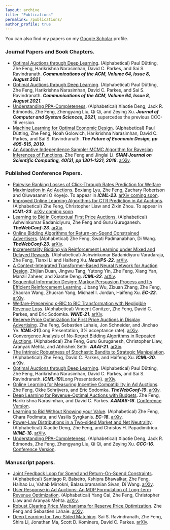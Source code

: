```yaml
---
layout: archive
title: "Publications"
permalink: /publications/
author_profile: true
---
```



You can also find my papers on my [Google Scholar](https://scholar.google.com/citations?user=17CrETAAAAAJ&hl=en) profile.

### Journal Papers and Book Chapters.

* [Optimal Auctions through Deep Learning](https://dl.acm.org/doi/10.1145/3470442). (Alphabetical) Paul Dütting, Zhe Feng, Harikrishna Narasimhan, David C. Parkes, and Sai S. Ravindranath. ***Communications of the ACM, Volume 64, Issue 8, August 2021***.
* [Optimal Auctions through Deep Learning](https://dl.acm.org/doi/10.1145/3470442). (Alphabetical) Paul Dütting, Zhe Feng, Harikrishna Narasimhan, David C. Parkes, and Sai S. Ravindranath. ***Communications of the ACM, Volume 64, Issue 8, August 2021***.
* [Understanding PPA-Completeness](https://www.sciencedirect.com/science/article/abs/pii/S0022000020300726). (Alphabetical) Xiaotie Deng, Jack R. Edmonds, Zhe Feng, Zhengyang Liu, Qi Qi, and Zeying Xu. ***Journal of Computer and System Sciences, 2021***, supercedes the previous CCC-16 version.
* [Machine Learning for Optimal Economic Design](https://link.springer.com/chapter/10.1007/978-3-030-18050-8_70). (Alphabetical) Paul Dütting, Zhe Feng, Noah Golowich, Harikrishna Narasimhan, David C. Parkes, and Sai S. Ravindranath. ***The Future of Economic Design, pp 495-515, 2019***.
* [An Adaptive Independence Sampler MCMC Algorithm for Bayesian Inferences of Functions](https://epubs.siam.org/doi/abs/10.1137/15M1021751?af=R&). Zhe Feng and Jinglai Li. ***SIAM Journal on Scientific Computing, 40(3), pp 1301-1321, 2018***. [arXiv](https://arxiv.org/pdf/1508.03283v2.pdf).

### Published Conference Papers.

* [Pairwise Ranking Losses of Click-Through Rates Prediction for Welfare Maximization in Ad Auctions](). Boxiang Lyu, Zhe Feng, Zachary Robertson and Oluwasanmi O Koyejo. To appear in ***ICML-23***. [arXiv coming soon]().
* [Improved Online Learning Algorithms for CTR Prediction in Ad Auctions](). (Alphabetical) Zhe Feng, Christopher Liaw and Zixin Zhou. To appear in ***ICML-23***. [arXiv coming soon]().
* [Learning to Bid in Contextual First Price Auctions](https://dl.acm.org/doi/abs/10.1145/3543507.3583427). (Alphabetical) Ashwinkumar Badanidiyuru, Zhe Feng and Guru Guruganesh. ***TheWebConf-23***. [arXiv](https://arxiv.org/pdf/2109.03173.pdf).
* [Online Bidding Algorithms for Return-on-Spend Constrained Advertisers](https://dl.acm.org/doi/abs/10.1145/3543507.3583491). (Alphabetical) Zhe Feng, Swati Padmanabhan, Di Wang. ***TheWebConf-23***. [arXiv](https://arxiv.org/pdf/2208.13713.pdf).
* [Incrementality Bidding via Reinforcement Learning under Mixed and Delayed Rewards](https://openreview.net/pdf?id=Haj8_Rwqq_H). (Alphabetical) Ashwinkumar Badanidiyuru Varadaraja, Zhe Feng, Tianxi Li and Haifeng Xu. ***NeurIPS-22***. [arXiv](https://arxiv.org/pdf/2206.01293.pdf).
* [A Context-Integrated Transformer-Based Neural Network for Auction Design](https://proceedings.mlr.press/v162/duan22a.html). Zhijian Duan, Jingwu Tang, Yutong Yin, Zhe Feng, Xiang Yan, Manzil Zaheer, and Xiaotie Deng. ***ICML-22***. [arXiv](https://arxiv.org/pdf/2201.12489.pdf).
* [Sequential Information Design: Markov Persuasion Process and Its Efficient Reinforcement Learning](https://dl.acm.org/doi/10.1145/3490486.3538313). Jibang Wu, Zixuan Zhang, Zhe Feng, Zhaoran Wang, Zhuoran Yang, Michael I. Jordan, Haifeng Xu. ***EC-22***. [arXiv](https://arxiv.org/pdf/2202.10678.pdf).
* [Welfare-Preserving $\varepsilon$-BIC to BIC Transformation with Negligible Revenue Loss](https://link.springer.com/chapter/10.1007/978-3-030-94676-0_5). (Alphabetical) Vincent Conitzer, Zhe Feng, David C. Parkes, and Eric Sodomka. ***WINE-21***. [arXiv](https://arxiv.org/pdf/2007.09579.pdf).
* [Reserve Price Optimization for First Price Auctions in Display Advertising](https://proceedings.mlr.press/v139/feng21b.html). Zhe Feng, Sebastien Lahaie, Jon Schneider, and Jinchao Ye. ***ICML-21***(Long Presentation, 3% acceptance rate). [arXiv](https://arxiv.org/pdf/2006.06519.pdf).
* [Convergence Analysis of No-Regret Bidding Algorithms in Repeated Auctions](https://ojs.aaai.org/index.php/AAAI/article/view/16680). (Alphabetical) Zhe Feng, Guru Guruganesh, Christopher Liaw, Aranyak Mehta, and Abhishek Sethi. ***AAAI-21***. [arXiv](https://arxiv.org/pdf/2009.06136.pdf). 
* [The Intrinsic Robustness of Stochastic Bandits to Strategic Manipulation](https://proceedings.mlr.press/v119/feng20c.html). (Alphabetical) Zhe Feng, David C. Parkes, and Haifeng Xu. ***ICML-20***. [arXiv](https://arxiv.org/pdf/1906.01528.pdf).
* [Optimal Auctions through Deep Learning](https://proceedings.mlr.press/v97/duetting19a.html). (Alphabetical) Paul Dütting, Zhe Feng, Harikrishna Narasimhan, David C. Parkes, and Sai S. Ravindranath. ***ICML-19***(Long Presentation). [arXiv](https://arxiv.org/pdf/1706.03459.pdf).
* [Online Learning for Measuring Incentive Compatibility in Ad Auctions](https://dl.acm.org/doi/10.1145/3308558.3313674). Zhe Feng, Okke Schrijvers, and Eric Sodomka. ***TheWebConf-19***. [arXiv](https://arxiv.org/pdf/1901.06808.pdf).
* [Deep Learning for Revenue-Optimal Auctions with Budgets](). Zhe Feng, Harikrishna Narasimhan, and David C. Parkes. ***AAMAS-18***. [Conference Version](https://ifaamas.org/Proceedings/aamas2018/pdfs/p354.pdf).
* [Learning to Bid Without Knowing your Value](https://dl.acm.org/doi/10.1145/3219166.3219208). (Alphabetical) Zhe Feng, Chara Podimata, and Vasilis Syrgkanis. ***EC-18***. [arXiv](https://arxiv.org/pdf/1711.01333.pdf).
* [Power-Law Distributions in a Two-sided Market and Net Neutrality](). (Alphabetical) Xiaotie Deng, Zhe Feng, and Christos H. Papadimitriou. ***WINE-16***. [arXiv](https://arxiv.org/pdf/1610.04809.pdf).
* [Understanding PPA-Completeness](https://www.sciencedirect.com/science/article/abs/pii/S0022000020300726). (Alphabetical) Xiaotie Deng, Jack R. Edmonds, Zhe Feng, Zhengyang Liu, Qi Qi, and Zeying Xu. ***CCC-16***. [Conference Version](https://drops.dagstuhl.de/opus/volltexte/2016/5831/pdf/10.pdf).

### Manuscript papers.

* [Joint Feedback Loop for Spend and Return-On-Spend Constraints](). (Alphabetical) Santiago R. Balseiro, Kshipra Bhawalkar, Zhe Feng, Haihao Lu, Vahab Mirrokni, Balasubramanian Sivan, Di Wang. [arXiv](https://arxiv.org/pdf/2302.08530v1.pdf).
* [User Response in Ad Auctions: An MDP Formulation of Long-term Revenue Optimization](). (Alphabetical) Yang Cai, Zhe Feng, Christopher Liaw and Aranyak Mehta. [arXiv](https://arxiv.org/pdf/2302.08108.pdf).
* [Robust Clearing Price Mechanisms for Reserve Price Optimization](). Zhe Feng and Sebastien Lahaie. [arXiv](https://arxiv.org/pdf/2107.04638.pdf).
* [Deep Learning for Two-Sided Matching](). Sai S. Ravindranath, Zhe Feng, Shira Li, Jonathan Ma, Scott D. Kominers, David C. Parkes. [arXiv](https://arxiv.org/pdf/2107.03427.pdf).

